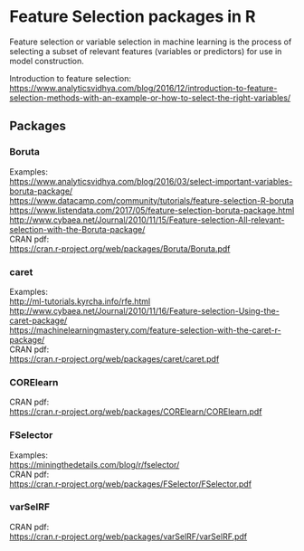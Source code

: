 # Feature Selection packages in R

Feature selection or variable selection in machine learning is the process of selecting a subset of relevant features (variables or predictors) for use in model construction.

Introduction to feature selection: https://www.analyticsvidhya.com/blog/2016/12/introduction-to-feature-selection-methods-with-an-example-or-how-to-select-the-right-variables/

## Packages

### Boruta

Examples: <br>
https://www.analyticsvidhya.com/blog/2016/03/select-important-variables-boruta-package/ <br>
https://www.datacamp.com/community/tutorials/feature-selection-R-boruta <br>
https://www.listendata.com/2017/05/feature-selection-boruta-package.html <br>
http://www.cybaea.net/Journal/2010/11/15/Feature-selection-All-relevant-selection-with-the-Boruta-package/ <br>
CRAN pdf: <br>
https://cran.r-project.org/web/packages/Boruta/Boruta.pdf

### caret

Examples: <br>
http://ml-tutorials.kyrcha.info/rfe.html <br>
http://www.cybaea.net/Journal/2010/11/16/Feature-selection-Using-the-caret-package/ <br>
https://machinelearningmastery.com/feature-selection-with-the-caret-r-package/ <br>
CRAN pdf: <br>
https://cran.r-project.org/web/packages/caret/caret.pdf

### CORElearn

CRAN pdf: <br>
https://cran.r-project.org/web/packages/CORElearn/CORElearn.pdf

### FSelector

Examples: <br>
https://miningthedetails.com/blog/r/fselector/  <br>
CRAN pdf: <br>
https://cran.r-project.org/web/packages/FSelector/FSelector.pdf

### varSelRF

CRAN pdf: <br>
https://cran.r-project.org/web/packages/varSelRF/varSelRF.pdf

